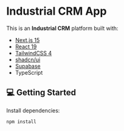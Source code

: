 # Industrial CRM App

This is an **Industrial CRM** platform built with:

- [Next.js 15](https://nextjs.org)
- [React 19](https://react.dev)
- [TailwindCSS 4](https://tailwindcss.com)
- [shadcn/ui](https://ui.shadcn.com)
- [Supabase](https://supabase.io)
- TypeScript

## 💻 Getting Started

Install dependencies:

```bash
npm install
